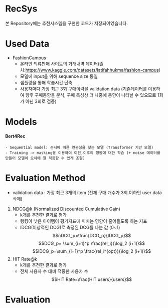 # RecSys

본 Repository에는 추천시스템을 구현한 코드가 저장되어있습니다.

# Used Data
-  FashionCampus
    - 온라인 의류판매 사이트의 거래내역 데이터(출처:https://www.kaggle.com/datasets/latifahhukma/fashion-campus)
    - 모델에 input을 위해 sequence size 통일
    - 샘플링을 통해 학습시간 단축
    - 사용자마다 가장 최근 3회 구매이력을 validation data (기존데이터를 이용하여 향후 구매동향을 분석, 구매 특성상 더 나중에 동향이 나타날 수 있으므로 1회가 아닌 3회로 검증)

# Models
#### Bert4Rec
    - Sequential model: 순서에 따른 연관성을 찾는 모델 (Transformer 기반 모델)
    - Training -> masking을 이용하여 이전,이후의 행동에 대한 학습 (+ noise 데이터를 만들어 모델이 오차에 잘 적응할 수 있게 조절)
    
# Evaluation Method
- validation data : 가장 최근 3개의 item (전체 구매 개수가 3회 이하인 user data 삭제)
1. NDCG@k (Normalized Discounted Cumulative Gain)
    - k개를 추천한 결과로 평가
    - 랭킹이 낮은 아이템이 평가지표에 미치는 영향이 줄어들도록 하는 지표
    - IDCG(이상적인 DCG)로 측정된 DCG를 나눈 값 (0~1)
    $$nDCG_p=\frac{DCG_p}{IDCG_p}$$
    $$DCG_p= \sum_{i=1}^p \frac{rel_i}{\log_2 (i+1)}$$
    $$IDCG_p=\sum_{i=1}^p \frac{rel_i^{opt}}{\log_2 (i+1)}$$
2. HIT Rate@k
    - k개를 추천한 결과로 평가
    - 전체 사용자 수 대비 적중한 사용자 수
    $$HIT Rate=\frac{HIT users}{users}$$

# Evaluation
